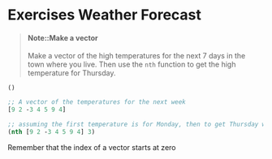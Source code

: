 # Exercises Weather Forecast

> #### Note::Make a vector
> Make a vector of the high temperatures for the next 7 days in the town where you live.
> Then use the `nth` function to get the high temperature for Thursday.
```eval-clojure
()
```

<!--sec data-title="Reveal answer..." data-id="answer001" data-collapse=true ces-->

```clojure
;; A vector of the temperatures for the next week
[9 2 -3 4 5 9 4]

;; assuming the first temperature is for Monday, then to get Thursday we can write
(nth [9 2 -3 4 5 9 4] 3)
```

Remember that the index of a vector starts at zero

<!--endsec-->
